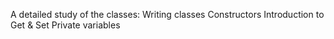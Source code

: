 A detailed study of the classes:
Writing classes
Сonstructors
Introduction to Get & Set
Private variables
